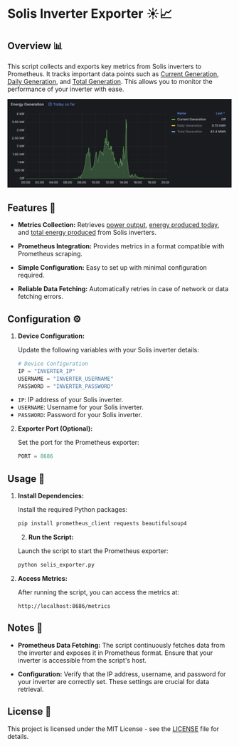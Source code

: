 # Solis Inverter Exporter ☀️📈

## Overview 📊

This script collects and exports key metrics from Solis inverters to Prometheus. It tracks important data points such as <ins>Current Generation</ins>, <ins>Daily Generation</ins>, and <ins>Total Generation</ins>. This allows you to monitor the performance of your inverter with ease.

<div align="center">
   <img src="metrics.png" alt="Metrics" width="900"/>
</div>

## Features 🌟

- **Metrics Collection:** Retrieves <ins>power output</ins>, <ins>energy produced today</ins>, and <ins>total energy produced</ins> from Solis inverters.
  
- **Prometheus Integration:** Provides metrics in a format compatible with Prometheus scraping.
  
- **Simple Configuration:** Easy to set up with minimal configuration required.
  
- **Reliable Data Fetching:** Automatically retries in case of network or data fetching errors.

## Configuration ⚙️

1. **Device Configuration:**

   Update the following variables with your Solis inverter details:

   ```python
   # Device Configuration
   IP = "INVERTER_IP"
   USERNAME = "INVERTER_USERNAME"
   PASSWORD = "INVERTER_PASSWORD"
   ```

- `IP`: IP address of your Solis inverter.
- `USERNAME`: Username for your Solis inverter.
- `PASSWORD`: Password for your Solis inverter.

2. **Exporter Port (Optional):**

   Set the port for the Prometheus exporter:

   ```python
   PORT = 8686
   ```

## Usage 🚀

1. **Install Dependencies:**

   Install the required Python packages:

   ```sh
   pip install prometheus_client requests beautifulsoup4
   ```

   2. **Run the Script:**

   Launch the script to start the Prometheus exporter:

   ```sh
   python solis_exporter.py
   ```

3. **Access Metrics:**

   After running the script, you can access the metrics at:
    
     ```init
     http://localhost:8686/metrics
     ```

## Notes 📝

- **Prometheus Data Fetching:** The script continuously fetches data from the inverter and exposes it in Prometheus format. Ensure that your inverter is accessible from the script's host.
  
- **Configuration:** Verify that the IP address, username, and password for your inverter are correctly set. These settings are crucial for data retrieval.

## License 📄

This project is licensed under the MIT License - see the [LICENSE](LICENSE) file for details.
